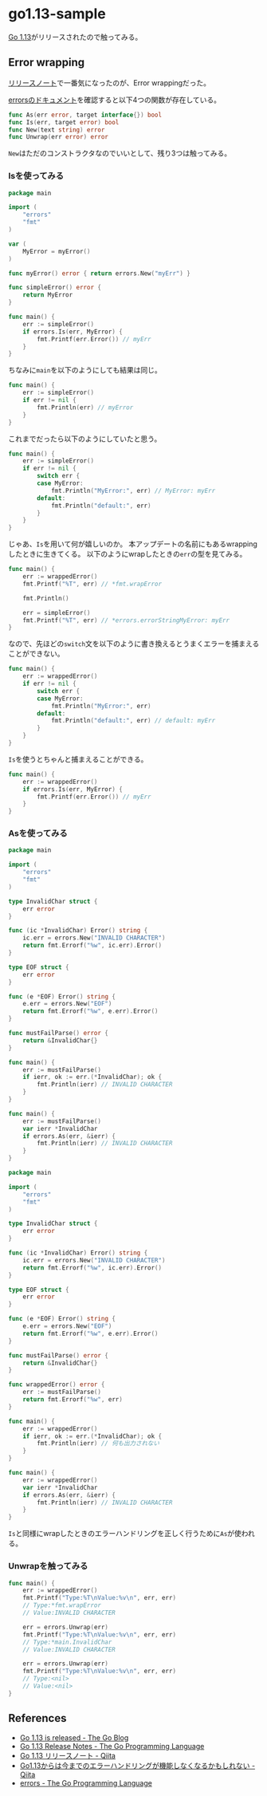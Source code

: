 # go1.13-sample

[Go 1.13](https://blog.golang.org/go1.13)がリリースされたので触ってみる。

## Error wrapping

[リリースノート](https://golang.org/doc/go1.13)で一番気になったのが、Error wrappingだった。

[errorsのドキュメント](https://golang.org/pkg/errors/#pkg-index)を確認すると以下4つの関数が存在している。

```go
func As(err error, target interface{}) bool
func Is(err, target error) bool
func New(text string) error
func Unwrap(err error) error
```

`New`はただのコンストラクタなのでいいとして、残り3つは触ってみる。

### Isを使ってみる

```go
package main

import (
	"errors"
	"fmt"
)

var (
	MyError = myError()
)

func myError() error { return errors.New("myErr") }

func simpleError() error {
	return MyError
}

func main() {
	err := simpleError()
	if errors.Is(err, MyError) {
		fmt.Printf(err.Error()) // myErr
	}
}
```

ちなみに`main`を以下のようにしても結果は同じ。

```go
func main() {
	err := simpleError()
	if err != nil {
		fmt.Println(err) // myError
	}
}
```

これまでだったら以下のようにしていたと思う。

```go
func main() {
	err := simpleError()
	if err != nil {
		switch err {
		case MyError:
			fmt.Println("MyError:", err) // MyError: myErr
		default:
			fmt.Println("default:", err)
		}
	}
}
```

じゃあ、`Is`を用いて何が嬉しいのか。
本アップデートの名前にもあるwrappingしたときに生きてくる。
以下のようにwrapしたときの`err`の型を見てみる。

```go
func main() {
	err := wrappedError()
	fmt.Printf("%T", err) // *fmt.wrapError

	fmt.Println()

	err = simpleError()
	fmt.Printf("%T", err) // *errors.errorStringMyError: myErr
}
```

なので、先ほどの`switch`文を以下のように書き換えるとうまくエラーを捕まえることができない。

```go
func main() {
	err := wrappedError()
	if err != nil {
		switch err {
		case MyError:
			fmt.Println("MyError:", err)
		default:
			fmt.Println("default:", err) // default: myErr
		}
	}
}
```

`Is`を使うとちゃんと捕まえることができる。

```go
func main() {
	err := wrappedError()
	if errors.Is(err, MyError) {
		fmt.Printf(err.Error()) // myErr
	}
}
```

### Asを使ってみる

```go
package main

import (
	"errors"
	"fmt"
)

type InvalidChar struct {
	err error
}

func (ic *InvalidChar) Error() string {
	ic.err = errors.New("INVALID CHARACTER")
	return fmt.Errorf("%w", ic.err).Error()
}

type EOF struct {
	err error
}

func (e *EOF) Error() string {
	e.err = errors.New("EOF")
	return fmt.Errorf("%w", e.err).Error()
}

func mustFailParse() error {
	return &InvalidChar{}
}

func main() {
	err := mustFailParse()
	if ierr, ok := err.(*InvalidChar); ok {
		fmt.Println(ierr) // INVALID CHARACTER
	}
}

```

```go
func main() {
	err := mustFailParse()
	var ierr *InvalidChar
	if errors.As(err, &ierr) {
		fmt.Println(ierr) // INVALID CHARACTER
	}
}
```

```go
package main

import (
	"errors"
	"fmt"
)

type InvalidChar struct {
	err error
}

func (ic *InvalidChar) Error() string {
	ic.err = errors.New("INVALID CHARACTER")
	return fmt.Errorf("%w", ic.err).Error()
}

type EOF struct {
	err error
}

func (e *EOF) Error() string {
	e.err = errors.New("EOF")
	return fmt.Errorf("%w", e.err).Error()
}

func mustFailParse() error {
	return &InvalidChar{}
}

func wrappedError() error {
	err := mustFailParse()
	return fmt.Errorf("%w", err)
}

func main() {
	err := wrappedError()
	if ierr, ok := err.(*InvalidChar); ok {
		fmt.Println(ierr) // 何も出力されない
	}
}
```

```go
func main() {
	err := wrappedError()
	var ierr *InvalidChar
	if errors.As(err, &ierr) {
		fmt.Println(ierr) // INVALID CHARACTER
	}
}
```

`Is`と同様にwrapしたときのエラーハンドリングを正しく行うために`As`が使われる。

### Unwrapを触ってみる

```go
func main() {
	err := wrappedError()
	fmt.Printf("Type:%T\nValue:%v\n", err, err)
    // Type:*fmt.wrapError
    // Value:INVALID CHARACTER

	err = errors.Unwrap(err)
	fmt.Printf("Type:%T\nValue:%v\n", err, err)
    // Type:*main.InvalidChar
    // Value:INVALID CHARACTER

	err = errors.Unwrap(err)
	fmt.Printf("Type:%T\nValue:%v\n", err, err)
    // Type:<nil>
    // Value:<nil>
}
```

## References
- [Go 1\.13 is released \- The Go Blog](https://blog.golang.org/go1.13)
- [Go 1\.13 Release Notes \- The Go Programming Language](https://golang.org/doc/go1.13)
- [Go 1\.13 リリースノート \- Qiita](https://qiita.com/c-yan/items/b2f5e5c168d517594eb2)
- [Go1\.13からは今までのエラーハンドリングが機能しなくなるかもしれない \- Qiita](https://qiita.com/cia_rana/items/72a91175eadc1bffe9b0)
- [errors \- The Go Programming Language](https://golang.org/pkg/errors/#pkg-index)
